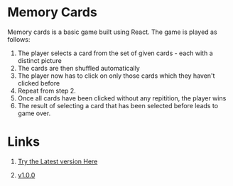 # Memory Cards

Memory cards is a basic game built using React. The game is played as follows:

1. The player selects a card from the set of given cards - each with a distinct picture
2. The cards are then shuffled automatically
3. The player now has to click on only those cards which they haven't clicked before
4. Repeat from step 2.
5. Once all cards have been clicked without any repitition, the player wins
6. The result of selecting a card that has been selected before leads to game over.

# Links

1. [Try the Latest version Here](https://prince-thind.github.io/memory-cards/)

2. [v1.0.0](https://prince-thind.github.io/memory-cards/v1.0.0)